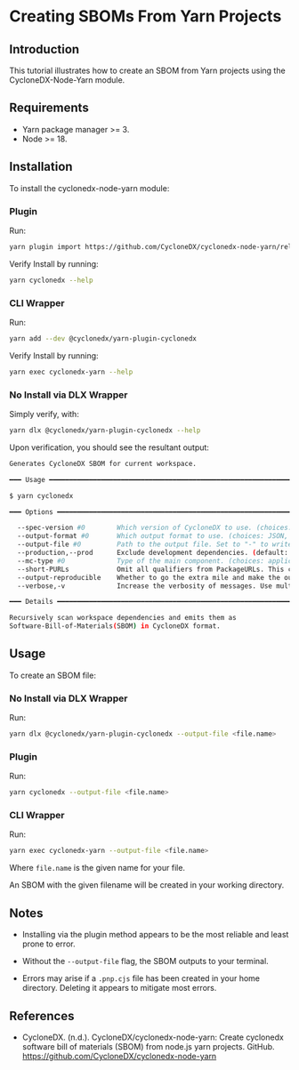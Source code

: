 # Creating SBOMs From Yarn Projects

## Introduction

This tutorial illustrates how to create an SBOM from Yarn projects using the CycloneDX-Node-Yarn module.

## Requirements

* Yarn package manager >= 3.
* Node >= 18.
## Installation

To install the cyclonedx-node-yarn module:

### Plugin

Run:

```bash
yarn plugin import https://github.com/CycloneDX/cyclonedx-node-yarn/releases/latest/download/yarn-plugin-cyclonedx.cjs
```

Verify Install by running:

```bash
yarn cyclonedx --help
```

### CLI Wrapper

Run:

```bash
yarn add --dev @cyclonedx/yarn-plugin-cyclonedx
```

Verify Install by running:

```bash
yarn exec cyclonedx-yarn --help
```

### No Install via DLX Wrapper

Simply verify, with:

```bash
yarn dlx @cyclonedx/yarn-plugin-cyclonedx --help
```

Upon verification, you should see the resultant output:

```bash
Generates CycloneDX SBOM for current workspace.

━━━ Usage ━━━━━━━━━━━━━━━━━━━━━━━━━━━━━━━━━━━━━━━━━━━━━━━━━━━━━━━━━━━━━━━━━━━━━━━

$ yarn cyclonedx

━━━ Options ━━━━━━━━━━━━━━━━━━━━━━━━━━━━━━━━━━━━━━━━━━━━━━━━━━━━━━━━━━━━━━━━━━━━━

  --spec-version #0        Which version of CycloneDX to use. (choices: 1.2, 1.3, 1.4, 1.5, 1.6, default: 1.5)
  --output-format #0       Which output format to use. (choices: JSON, XML, default: JSON)
  --output-file #0         Path to the output file. Set to "-" to write to STDOUT. (default: write to STDOUT)
  --production,--prod      Exclude development dependencies. (default: true if the NODE_ENV environment variable is set to "production", otherwise false)
  --mc-type #0             Type of the main component. (choices: application, library, firmware, default: application)
  --short-PURLs            Omit all qualifiers from PackageURLs. This causes information loss in trade-off shorter PURLs, which might improve ingesting these strings.
  --output-reproducible    Whether to go the extra mile and make the output reproducible. This might result in loss of time- and random-based values.
  --verbose,-v             Increase the verbosity of messages. Use multiple times to increase the verbosity even more.

━━━ Details ━━━━━━━━━━━━━━━━━━━━━━━━━━━━━━━━━━━━━━━━━━━━━━━━━━━━━━━━━━━━━━━━━━━━━

Recursively scan workspace dependencies and emits them as 
Software-Bill-of-Materials(SBOM) in CycloneDX format.
```
## Usage

To create an SBOM file:

### No Install via DLX Wrapper

Run:

```bash
yarn dlx @cyclonedx/yarn-plugin-cyclonedx --output-file <file.name>
```

### Plugin

Run:

```bash
yarn cyclonedx --output-file <file.name>
```

### CLI Wrapper

Run:

```bash
yarn exec cyclonedx-yarn --output-file <file.name>
```

Where ```file.name``` is the given name for your file.

An SBOM with the given filename will be created in your working directory. 

## Notes

* Installing via the plugin method appears to be the most reliable and least prone to error.

* Without the ```--output-file``` flag, the SBOM outputs to your terminal.

* Errors may arise if a ```.pnp.cjs``` file has been created in your home directory. Deleting it appears to mitigate most errors.

## References

* CycloneDX. (n.d.). CycloneDX/cyclonedx-node-yarn: Create cyclonedx software bill of materials (SBOM) from node.js yarn projects. GitHub. https://github.com/CycloneDX/cyclonedx-node-yarn